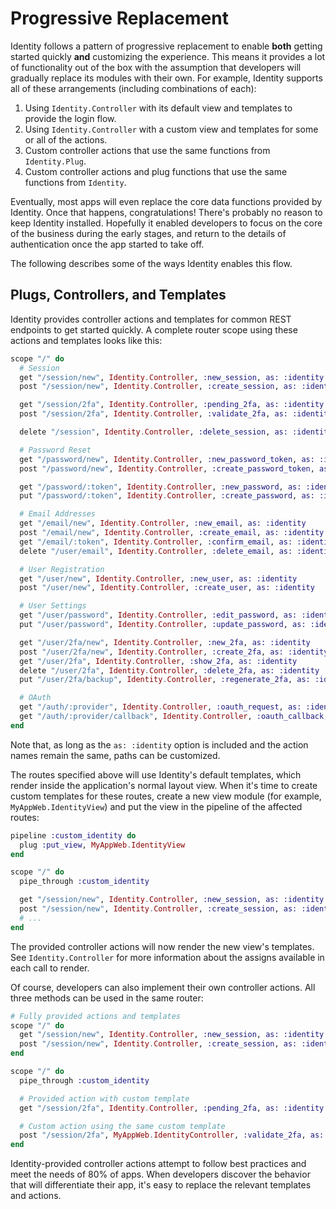 # Progressive Replacement

Identity follows a pattern of progressive replacement to enable **both** getting started quickly **and** customizing the experience.
This means it provides a lot of functionality out of the box with the assumption that developers will gradually replace its modules with their own.
For example, Identity supports all of these arrangements (including combinations of each):

1. Using `Identity.Controller` with its default view and templates to provide the login flow.
2. Using `Identity.Controller` with a custom view and templates for some or all of the actions.
3. Custom controller actions that use the same functions from `Identity.Plug`.
4. Custom controller actions and plug functions that use the same functions from `Identity`.

Eventually, most apps will even replace the core data functions provided by Identity.
Once that happens, congratulations! There's probably no reason to keep Identity installed.
Hopefully it enabled developers to focus on the core of the business during the early stages, and return to the details of authentication once the app started to take off.

The following describes some of the ways Identity enables this flow.

## Plugs, Controllers, and Templates

Identity provides controller actions and templates for common REST endpoints to get started quickly.
A complete router scope using these actions and templates looks like this:

```elixir
scope "/" do
  # Session
  get "/session/new", Identity.Controller, :new_session, as: :identity
  post "/session/new", Identity.Controller, :create_session, as: :identity

  get "/session/2fa", Identity.Controller, :pending_2fa, as: :identity
  post "/session/2fa", Identity.Controller, :validate_2fa, as: :identity

  delete "/session", Identity.Controller, :delete_session, as: :identity

  # Password Reset
  get "/password/new", Identity.Controller, :new_password_token, as: :identity
  post "/password/new", Identity.Controller, :create_password_token, as: :identity

  get "/password/:token", Identity.Controller, :new_password, as: :identity
  put "/password/:token", Identity.Controller, :create_password, as: :identity

  # Email Addresses
  get "/email/new", Identity.Controller, :new_email, as: :identity
  post "/email/new", Identity.Controller, :create_email, as: :identity
  get "/email/:token", Identity.Controller, :confirm_email, as: :identity
  delete "/user/email", Identity.Controller, :delete_email, as: :identity

  # User Registration
  get "/user/new", Identity.Controller, :new_user, as: :identity
  post "/user/new", Identity.Controller, :create_user, as: :identity

  # User Settings
  get "/user/password", Identity.Controller, :edit_password, as: :identity
  put "/user/password", Identity.Controller, :update_password, as: :identity

  get "/user/2fa/new", Identity.Controller, :new_2fa, as: :identity
  post "/user/2fa/new", Identity.Controller, :create_2fa, as: :identity
  get "/user/2fa", Identity.Controller, :show_2fa, as: :identity
  delete "/user/2fa", Identity.Controller, :delete_2fa, as: :identity
  put "/user/2fa/backup", Identity.Controller, :regenerate_2fa, as: :identity

  # OAuth
  get "/auth/:provider", Identity.Controller, :oauth_request, as: :identity
  get "/auth/:provider/callback", Identity.Controller, :oauth_callback, as: :identity
end
```

Note that, as long as the `as: :identity` option is included and the action names remain the same, paths can be customized.

The routes specified above will use Identity's default templates, which render inside the application's normal layout view.
When it's time to create custom templates for these routes, create a new view module (for example, `MyAppWeb.IdentityView`) and put the view in the pipeline of the affected routes:

```elixir
pipeline :custom_identity do
  plug :put_view, MyAppWeb.IdentityView
end

scope "/" do
  pipe_through :custom_identity

  get "/session/new", Identity.Controller, :new_session, as: :identity
  post "/session/new", Identity.Controller, :create_session, as: :identity
  # ...
end
```

The provided controller actions will now render the new view's templates.
See `Identity.Controller` for more information about the assigns available in each call to render.

Of course, developers can also implement their own controller actions.
All three methods can be used in the same router:

```elixir
# Fully provided actions and templates
scope "/" do
  get "/session/new", Identity.Controller, :new_session, as: :identity
  post "/session/new", Identity.Controller, :create_session, as: :identity
end

scope "/" do
  pipe_through :custom_identity

  # Provided action with custom template
  get "/session/2fa", Identity.Controller, :pending_2fa, as: :identity

  # Custom action using the same custom template
  post "/session/2fa", MyAppWeb.IdentityController, :validate_2fa, as: :identity
end
```

Identity-provided controller actions attempt to follow best practices and meet the needs of 80% of apps.
When developers discover the behavior that will differentiate their app, it's easy to replace the relevant templates and actions.
